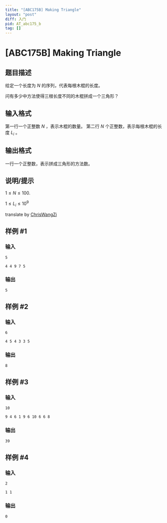 ```yaml
---
title: "[ABC175B] Making Triangle"
layout: "post"
diff: 入门
pid: AT_abc175_b
tag: []
---
```


# [ABC175B] Making Triangle

## 题目描述

给定一个长度为 $N$ 的序列，代表每根木棍的长度。

问有多少中方法使得三根长度不同的木棍拼成一个三角形？

## 输入格式

第一行一个正整数 $N$ ，表示木棍的数量。
第二行 $N$ 个正整数，表示每根木棍的长度 $L_i$ 。

## 输出格式

一行一个正整数，表示拼成三角形的方法数。

## 说明/提示

$1 \le N \le 100$.

$1 \le L_i \le 10^9$

translate by [ChrisWangZi](https://www.luogu.com.cn/user/637180)

## 样例 #1

### 输入

```
5
4 4 9 7 5
```

### 输出

```
5
```

## 样例 #2

### 输入

```
6
4 5 4 3 3 5
```

### 输出

```
8
```

## 样例 #3

### 输入

```
10
9 4 6 1 9 6 10 6 6 8
```

### 输出

```
39
```

## 样例 #4

### 输入

```
2
1 1
```

### 输出

```
0
```

